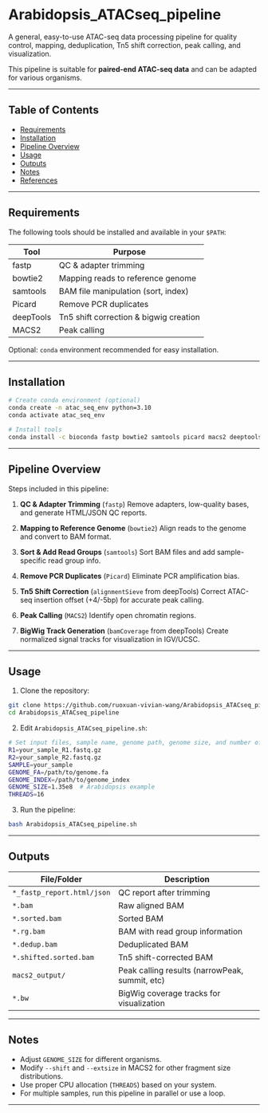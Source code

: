 # Arabidopsis_ATACseq_pipeline

A general, easy-to-use ATAC-seq data processing pipeline for quality control, mapping, deduplication, Tn5 shift correction, peak calling, and visualization.  

This pipeline is suitable for **paired-end ATAC-seq data** and can be adapted for various organisms.

---

## Table of Contents

- [Requirements](#requirements)
- [Installation](#installation)
- [Pipeline Overview](#pipeline-overview)
- [Usage](#usage)
- [Outputs](#outputs)
- [Notes](#notes)
- [References](#references)

---

## Requirements

The following tools should be installed and available in your `$PATH`:

| Tool       | Purpose                                |
|-----------|----------------------------------------|
| fastp     | QC & adapter trimming                   |
| bowtie2   | Mapping reads to reference genome       |
| samtools  | BAM file manipulation (sort, index)     |
| Picard    | Remove PCR duplicates                   |
| deepTools | Tn5 shift correction & bigwig creation |
| MACS2     | Peak calling                            |

Optional: `conda` environment recommended for easy installation.

---

## Installation

```bash
# Create conda environment (optional)
conda create -n atac_seq_env python=3.10
conda activate atac_seq_env

# Install tools
conda install -c bioconda fastp bowtie2 samtools picard macs2 deeptools
````

---

## Pipeline Overview

Steps included in this pipeline:

1. **QC & Adapter Trimming** (`fastp`)
   Remove adapters, low-quality bases, and generate HTML/JSON QC reports.

2. **Mapping to Reference Genome** (`bowtie2`)
   Align reads to the genome and convert to BAM format.

3. **Sort & Add Read Groups** (`samtools`)
   Sort BAM files and add sample-specific read group info.

4. **Remove PCR Duplicates** (`Picard`)
   Eliminate PCR amplification bias.

5. **Tn5 Shift Correction** (`alignmentSieve` from deepTools)
   Correct ATAC-seq insertion offset (+4/-5bp) for accurate peak calling.

6. **Peak Calling** (`MACS2`)
   Identify open chromatin regions.

7. **BigWig Track Generation** (`bamCoverage` from deepTools)
   Create normalized signal tracks for visualization in IGV/UCSC.

---

## Usage

1. Clone the repository:

```bash
git clone https://github.com/ruoxuan-vivian-wang/Arabidopsis_ATACseq_pipeline.git
cd Arabidopsis_ATACseq_pipeline
```

2. Edit `Arabidopsis_ATACseq_pipeline.sh`:

```bash
# Set input files, sample name, genome path, genome size, and number of threads
R1=your_sample_R1.fastq.gz
R2=your_sample_R2.fastq.gz
SAMPLE=your_sample
GENOME_FA=/path/to/genome.fa
GENOME_INDEX=/path/to/genome_index
GENOME_SIZE=1.35e8  # Arabidopsis example
THREADS=16
```

3. Run the pipeline:

```bash
bash Arabidopsis_ATACseq_pipeline.sh
```

---

## Outputs

| File/Folder                | Description                                    |
| -------------------------- | ---------------------------------------------- |
| `*_fastp_report.html/json` | QC report after trimming                       |
| `*.bam`                    | Raw aligned BAM                                |
| `*.sorted.bam`             | Sorted BAM                                     |
| `*.rg.bam`                 | BAM with read group information                |
| `*.dedup.bam`              | Deduplicated BAM                               |
| `*.shifted.sorted.bam`     | Tn5 shift-corrected BAM                        |
| `macs2_output/`            | Peak calling results (narrowPeak, summit, etc) |
| `*.bw`                     | BigWig coverage tracks for visualization       |

---

## Notes

* Adjust `GENOME_SIZE` for different organisms.
* Modify `--shift` and `--extsize` in MACS2 for other fragment size distributions.
* Use proper CPU allocation (`THREADS`) based on your system.
* For multiple samples, run this pipeline in parallel or use a loop.

---


